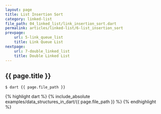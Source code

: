 ```yaml
---
layout: page
title: List Insertion Sort
category: linked-list
file_path: 04_linked_list/link_insertion_sort.dart
permalink: articles/linked-list/6-list_insertion_sort
prevpage: 
    url: 5-link_queue_list
    title: Link Queue List
nextpage:
    url: 7-double_linked_list
    title: Double Linked List
---
```


## {{ page.title }}

```terminal
$ dart {{ page.file_path }}
```      


{% highlight dart %}
{% include_absolute examples/data_structures_in_dart/{{ page.file_path }} %}
{% endhighlight %}      
